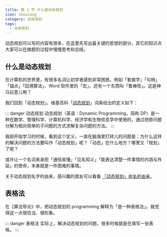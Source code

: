 ```yaml
---
title: 第 1 节 什么是动态规划
icon: shoucang
category: 动态规划
tags:
  - 动态规划
---
```


动态规划可以写的内容有很多，在这里先写出最关键的思想的部分，其它的知识点大家可以在做题的过程中慢慢思考和总结。

## 什么是动态规划

在计算机的世界里，有很多名词让初学者感到非常困惑。例如「套接字」「句柄」「锚点」「回溯算法」、Word 软件里的「宏」。还有一个东西叫「鲁棒性」。这是神马玩意儿啊？

我们回到「动态规划」。维基百科「[动态规划](https://zh.wikipedia.org/wiki/%E5%8A%A8%E6%80%81%E8%A7%84%E5%88%92)」词条给出的定义如下：

::: danger 动态规划
动态规划（英语：Dynamic Programming，简称 DP）是一种在数学、管理科学、计算机科学、经济学和生物信息学中使用的，通过把原问题分解为相对简单的子问题的方式求解复杂问题的方法。
:::

我刚开始学习的时候，看到这个定义，一直在脑海里打转儿的问题是：为什么这样的解决问题的方法要叫作「动态规划」呢？「动态」在什么地方？哪里又「规划」了呢？

或许让一个名词来承担「通俗易懂」「见名知义」「能表达清楚一件事情的内涵与外延」的使命，本身就是一件困难的事情。

关于动态规划名字的由来，感兴趣的朋友可以看看 [「动态规划」命名的由来](https://mp.weixin.qq.com/s/SbDSIYQNPRwsnPPmNte_7w)。

## 表格法

在《算法导论》中，把动态规划的 programming 解释为「是一种表格法」。我觉得这一点很恰当、很形象。

::: danger 表格法
实际上，解决动态规划的问题，很多时候就是在填写一张表格。
:::

